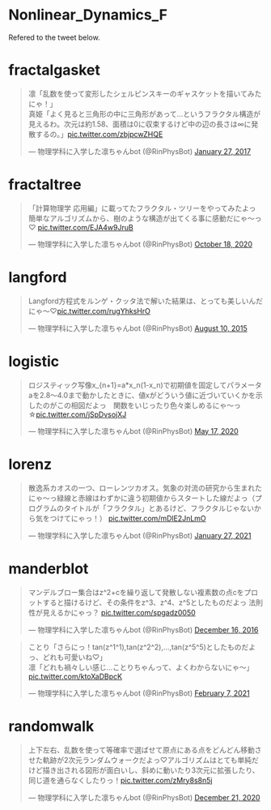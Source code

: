 # Nonlinear_Dynamics_F
Refered to the tweet below.
# fractalgasket
<blockquote class="twitter-tweet"><p lang="ja" dir="ltr">凛「乱数を使って変形したシェルピンスキーのギャスケットを描いてみたにゃ！」<br>真姫「よく見ると三角形の中に三角形があって…というフラクタル構造が見えるわ。次元は約1.58、面積は0に収束するけど中の辺の長さは∞に発散するの。」<a href="https://t.co/zbjpcwZHQE">pic.twitter.com/zbjpcwZHQE</a></p>&mdash; 物理学科に入学した凛ちゃんbot (@RinPhysBot) <a href="https://twitter.com/RinPhysBot/status/824881272774221824?ref_src=twsrc%5Etfw">January 27, 2017</a></blockquote> <script async src="https://platform.twitter.com/widgets.js" charset="utf-8"></script>

# fractaltree
<blockquote class="twitter-tweet"><p lang="ja" dir="ltr">「計算物理学 応用編」に載ってたフラクタル・ツリーをやってみたよっ　簡単なアルゴリズムから、樹のような構造が出てくる事に感動だにゃ〜っ♡ <a href="https://t.co/EJA4w9JruB">pic.twitter.com/EJA4w9JruB</a></p>&mdash; 物理学科に入学した凛ちゃんbot (@RinPhysBot) <a href="https://twitter.com/RinPhysBot/status/1317652631028785152?ref_src=twsrc%5Etfw">October 18, 2020</a></blockquote> <script async src="https://platform.twitter.com/widgets.js" charset="utf-8"></script>

# langford
<blockquote class="twitter-tweet"><p lang="ja" dir="ltr">Langford方程式をルンゲ・クッタ法で解いた結果は、とっても美しいんだにゃ〜♡<a href="http://t.co/rugYhksHrO">pic.twitter.com/rugYhksHrO</a></p>&mdash; 物理学科に入学した凛ちゃんbot (@RinPhysBot) <a href="https://twitter.com/RinPhysBot/status/630574777447546880?ref_src=twsrc%5Etfw">August 10, 2015</a></blockquote> <script async src="https://platform.twitter.com/widgets.js" charset="utf-8"></script>

# logistic
<blockquote class="twitter-tweet"><p lang="ja" dir="ltr">ロジスティック写像x_{n+1}=a*x_n(1-x_n)で初期値を固定してパラメータaを2.8～4.0まで動かしたときに、値xがどういう値に近づいていくかを示したのがこの相図だよっ　関数をいじったり色々楽しめるにゃ～っ☆<a href="https://t.co/jSpDvsojXJ">pic.twitter.com/jSpDvsojXJ</a></p>&mdash; 物理学科に入学した凛ちゃんbot (@RinPhysBot) <a href="https://twitter.com/RinPhysBot/status/1261920375195095040?ref_src=twsrc%5Etfw">May 17, 2020</a></blockquote> <script async src="https://platform.twitter.com/widgets.js" charset="utf-8"></script>

# lorenz
<blockquote class="twitter-tweet"><p lang="ja" dir="ltr">散逸系カオスの一つ、ローレンツカオス。気象の対流の研究から生まれたにゃ〜っ緑線と赤線はわずかに違う初期値からスタートした線だよっ（プログラムのタイトルが「フラクタル」とあるけど、フラクタルじゃないから気をつけてにゃっ！） <a href="https://t.co/mDlE2JnLmO">pic.twitter.com/mDlE2JnLmO</a></p>&mdash; 物理学科に入学した凛ちゃんbot (@RinPhysBot) <a href="https://twitter.com/RinPhysBot/status/1354344585523204096?ref_src=twsrc%5Etfw">January 27, 2021</a></blockquote> <script async src="https://platform.twitter.com/widgets.js" charset="utf-8"></script>

# manderblot
<blockquote class="twitter-tweet"><p lang="ja" dir="ltr">マンデルブロー集合はz^2+cを繰り返して発散しない複素数の点cをプロットすると描けるけど、その条件をz^3、z^4、z^5としたものだよっ 法則性が見えるかにゃっ？ <a href="https://t.co/spgadz0050">pic.twitter.com/spgadz0050</a></p>&mdash; 物理学科に入学した凛ちゃんbot (@RinPhysBot) <a href="https://twitter.com/RinPhysBot/status/809706547240583168?ref_src=twsrc%5Etfw">December 16, 2016</a></blockquote> <script async src="https://platform.twitter.com/widgets.js" charset="utf-8"></script>

<blockquote class="twitter-tweet"><p lang="ja" dir="ltr">ことり「さらにっ！tan(z^1^1),tan(z^2^2),...,tan(z^5^5)としたものだよっ、どれも可愛いね♡」<br>凛「どれも禍々しい感じ…ことりちゃんって、よくわからないにゃ〜」<a href="https://t.co/ktoXaDBpcK">pic.twitter.com/ktoXaDBpcK</a></p>&mdash; 物理学科に入学した凛ちゃんbot (@RinPhysBot) <a href="https://twitter.com/RinPhysBot/status/1358353310407827457?ref_src=twsrc%5Etfw">February 7, 2021</a></blockquote> <script async src="https://platform.twitter.com/widgets.js" charset="utf-8"></script>

# randomwalk
<blockquote class="twitter-tweet"><p lang="ja" dir="ltr">上下左右、乱数を使って等確率で選ばせて原点にある点をどんどん移動させた軌跡が2次元ランダムウォークだよっ♡アルゴリズムはとても単純だけど描き出される図形が面白いし、斜めに動いたり3次元に拡張したり、同じ道を通らなくしたりっ！<a href="https://t.co/zMry8s8n5j">pic.twitter.com/zMry8s8n5j</a></p>&mdash; 物理学科に入学した凛ちゃんbot (@RinPhysBot) <a href="https://twitter.com/RinPhysBot/status/1340860539598061570?ref_src=twsrc%5Etfw">December 21, 2020</a></blockquote> <script async src="https://platform.twitter.com/widgets.js" charset="utf-8"></script>